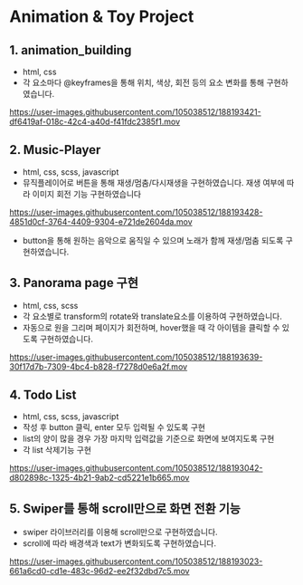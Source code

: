 
# Animation & Toy Project

## 1. animation_building
- html, css
- 각 요소마다 @keyframes을 통해 위치, 색상, 회전 등의 요소 변화를 통해 구현하였습니다.


https://user-images.githubusercontent.com/105038512/188193421-df6419af-018c-42c4-a40d-f41fdc2385f1.mov



## 2. Music-Player

- html, css, scss, javascript
- 뮤직플레이어로 버튼을 통해 재생/멈춤/다시재생을 구현하였습니다. 
   재생 여부에 따라 이미지 회전 기능 구현하였습니다


https://user-images.githubusercontent.com/105038512/188193428-4851d0cf-3764-4409-9304-e721de2604da.mov


- button을 통해 원하는 음악으로 움직일 수 있으며 노래가 함께 재생/멈춤 되도록 구현하였습니다.


## 3. Panorama page 구현

- html, css, scss
- 각 요소별로 transform의 rotate와 translate요소를 이용하여 구현하였습니다.
- 자동으로 원을 그리며 페이지가 회전하며, hover했을 때 각 아이템을 클릭할 수 있도록 구현하였습니다.

https://user-images.githubusercontent.com/105038512/188193639-30f17d7b-7309-4bc4-b828-f7278d0e6a2f.mov


## 4. Todo List

- html, css, scss, javascript
- 작성 후 button 클릭, enter 모두 입력될 수 있도록 구현
- list의 양이 많을 경우 가장 마지막 입력값을 기준으로 화면에 보여지도록 구현
- 각 list 삭제기능 구현

https://user-images.githubusercontent.com/105038512/188193042-d802898c-1325-4b21-9ab2-cd5221e1b665.mov



## 5. Swiper를 통해 scroll만으로 화면 전환 기능

- swiper 라이브러리를 이용해 scroll만으로 구현하였습니다.
- scroll에 따라 배경색과 text가 변화되도록 구현하였습니다.

https://user-images.githubusercontent.com/105038512/188193023-661a6cd0-cd1e-483c-96d2-ee2f32dbd7c5.mov

